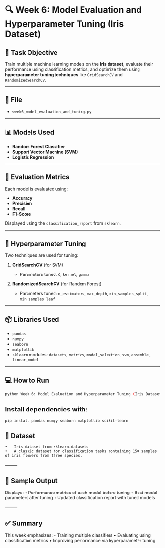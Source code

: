 # 🔍 Week 6: Model Evaluation and Hyperparameter Tuning (Iris Dataset)

## 🎯 Task Objective

Train multiple machine learning models on the **Iris dataset**, evaluate their performance using classification metrics, and optimize them using **hyperparameter tuning techniques** like `GridSearchCV` and `RandomizedSearchCV`.

---

## 📁 File

- `week6_model_evaluation_and_tuning.py`

---

## 📊 Models Used

- **Random Forest Classifier**
- **Support Vector Machine (SVM)**
- **Logistic Regression**

---

## 🧪 Evaluation Metrics

Each model is evaluated using:
- **Accuracy**
- **Precision**
- **Recall**
- **F1-Score**

Displayed using the `classification_report` from `sklearn`.

---

## 🔧 Hyperparameter Tuning

Two techniques are used for tuning:

1. **GridSearchCV** (for SVM)
   - Parameters tuned: `C`, `kernel`, `gamma`

2. **RandomizedSearchCV** (for Random Forest)
   - Parameters tuned: `n_estimators`, `max_depth`, `min_samples_split`, `min_samples_leaf`

---

## 📦 Libraries Used

- `pandas`
- `numpy`
- `seaborn`
- `matplotlib`
- `sklearn` modules: `datasets`, `metrics`, `model_selection`, `svm`, `ensemble`, `linear_model`

---

## 💻 How to Run

```bash
python Week 6: Model Evaluation and Hyperparameter Tuning (Iris Dataset).py
```
## Install dependencies with:
```
pip install pandas numpy seaborn matplotlib scikit-learn
```

## 🧠 Dataset
	•	Iris dataset from sklearn.datasets
	•	A classic dataset for classification tasks containing 150 samples of iris flowers from three species.

⸻

## 🔢 Sample Output

Displays:
	•	Performance metrics of each model before tuning
	•	Best model parameters after tuning
	•	Updated classification report with tuned models

⸻
## ✅ Summary

This week emphasizes:
	•	Training multiple classifiers
	•	Evaluating using classification metrics
	•	Improving performance via hyperparameter tuning
